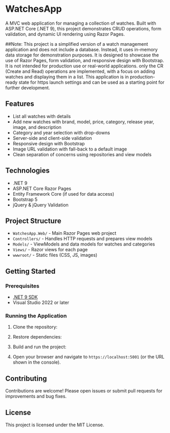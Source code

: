 # WatchesApp

A MVC web application for managing a collection of watches. Built with ASP.NET Core (.NET 9), this project demonstrates CRUD operations, form validation, and dynamic UI rendering using Razor Pages.

##Note: 
This project is a simplified version of a watch management application and does not include a database. Instead, it uses in-memory data storage for demonstration purposes.
It is designed to showcase the use of Razor Pages, form validation, and responsive design with Bootstrap.
It is not intended for production use or real-world applications.
only the CR (Create and Read) operations are implemented, with a focus on adding watches and displaying them in a list.
This application is in production-ready state for https launch settings and can be used as a starting point for further development.

## Features

- List all watches with details
- Add new watches with brand, model, price, category, release year, image, and description
- Category and year selection with drop-downs
- Server-side and client-side validation
- Responsive design with Bootstrap
- Image URL validation with fall-back to a default image
- Clean separation of concerns using repositories and view models

## Technologies

- .NET 9
- ASP.NET Core Razor Pages
- Entity Framework Core (if used for data access)
- Bootstrap 5
- jQuery & jQuery Validation

## Project Structure

- `WatchesApp.Web/` - Main Razor Pages web project
- `Controllers/` - Handles HTTP requests and prepares view models
- `Models/` - ViewModels and data models for watches and categories
- `Views/` - Razor views for each page
- `wwwroot/` - Static files (CSS, JS, images)

## Getting Started

### Prerequisites

- [.NET 9 SDK](https://dotnet.microsoft.com/download/dotnet/9.0)
- Visual Studio 2022 or later

### Running the Application

1. Clone the repository:

2. Restore dependencies:

3. Build and run the project:

4. Open your browser and navigate to `https://localhost:5001` (or the URL shown in the console).

## Contributing

Contributions are welcome! Please open issues or submit pull requests for improvements and bug fixes.

## License

This project is licensed under the MIT License.
